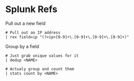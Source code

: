 Splunk Refs
==============


Pull out a new field


```
# Pull out an IP address
| rex field=ip "(?<ip>[0-9]+\.[0-9]+\.[0-9]+\.[0-9]+)"
```


Group by a field

```
# Just grab unique values for it
| dedup <NAME>

# Actualy group and count them
| stats count by <NAME>
```

